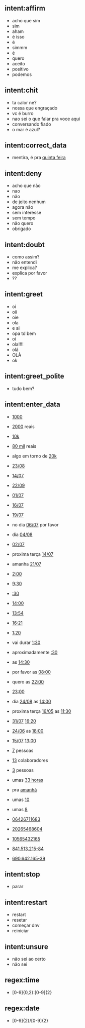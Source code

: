 ## intent:affirm
- acho que sim
- sim
- aham
- é isso
- é
- simmm
- é
- quero
- aceito
- positivo
- podemos

## intent:chit
- ta calor ne?
- nossa que engraçado
- vc é burro
- nao sei o que falar pra voce aqui
- conversando fiado
- o mar é azul?

## intent:correct_data
- mentira, é pra [quinta feira](date)

## intent:deny
- acho que não
- nao
- não
- de jeito nenhum
- agora não
- sem interesse
- sem tempo
- não quero
- obrigado

## intent:doubt
- como assim?
- não entendi
- me explica?
- explica por favor
- ??

## intent:greet
- oi
- oii
- oie
- ola
- e ai
- opa td bem
- oi
- ola!!!!
- olá
- OLÀ
- ok

## intent:greet_polite
- tudo bem?

## intent:enter_data
- [1000](number)
- [2000](number) reais
- [10k](number)
- [80 mil](number) reais
- algo em torno de [20k](number)

- [23/08](date)
- [14/07](date)
- [22/09](date)
- [01/07](date)
- [16/07](date)
- [19/07](date)
- no dia [06/07](date) por favor
- dia [04/08](date)
- [02/07](date)
- proxima terça [14/07](date)
- amanha [21/07](date)

- [2:00](time)
- [9:30](time)
- [:30](time)
- [14:00](time)
- [13:54](time)
- [16:21](time)
- [1:20](time)
- vai durar [1:30](time)
- aproximadamente [:30](time)
- as [14:30](time)
- por favor as [08:00](time)
- quero as [22:00](time)
- [23:00](time)

- dia [24/08](date) as [14:00](time)
- proxima terça [16/05](date) as [11:30](time)
- [31/07](date) [16:20](time)
- [24/06](date) as [18:00](time)
- [15/07](date) [13:00](time)

- [7](number) pessoas
- [13](number) colaboradores
- [3](number) pessoas
- umas [3](number)[3 horas](time)
- pra [amanhã](date)
- umas [10](number)
- umas [8](number)


- [06426711683](cpf)
- [20265468604](cpf)
- [10565432165](cpf)
- [841.513.215-84](cpf)
- [690.642.165-39](cpf)

## intent:stop
- parar

## intent:restart
- restart
- resetar
- começar dnv
- reiniciar

## intent:unsure
- não sei ao certo
- não sei

## regex:time
- [0-9]{0,2}:[0-9]{2}

## regex:date
- [0-9]{2}/[0-9]{2}
